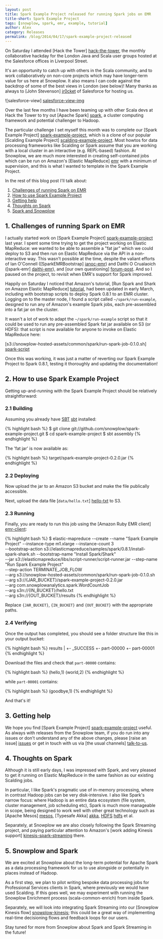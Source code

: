 ```yaml
---
layout: post
title: Spark Example Project released for running Spark jobs on EMR
title-short: Spark Example Project
tags: [snowplow, spark, emr, example, tutorial]
author: Alex
category: Releases
permalink: /blog/2014/04/17/spark-example-project-released
---
```


On Saturday I attended [Hack the Tower] [hack-the-tower], the monthly collaborative hackday for the London Java and Scala user groups hosted at the Salesforce offices in Liverpool Street.

It's an opportunity to catch up with others in the Scala community, and to work collaboratively on non-core projects which may have longer-term value for us here at Snowplow. It also means I can code against the backdrop of some of the best views in London (see below)! Many thanks as always to [John Stevenson] [jr0cket] of Salesforce for hosting us.

![salesforce-view] [salesforce-view-img]

Over the last few months I have been teaming up with other Scala devs at Hack the Tower to try out [Apache Spark] [spark], a cluster computing framework and potential challenger to Hadoop.

The particular challenge I set myself this month was to complete our [Spark Example Project] [spark-example-project], which is a clone of our popular [Scalding Example Project] [scalding-example-project]. Most howtos for data processing frameworks like Scalding or Spark assume that you are working with a local cluster in an interactive (e.g. REPL-based) fashion. At Snowplow, we are much more interested in creating self-contained jobs which can be run on Amazon's [Elastic MapReduce] [emr] with a minimum of supervision, and this is what I wanted to template in the Spark Example Project.

In the rest of this blog post I'll talk about:

1. [Challenges of running Spark on EMR](/blog/2014/04/17/spark-example-project-released/#challenges)
2. [How to use Spark Example Project](/blog/2014/04/17/spark-example-project-released/#usage)
3. [Getting help](/blog/2014/04/17/spark-example-project-released/#help)
4. [Thoughts on Spark](/blog/2014/04/17/spark-example-project-released/#thoughts)
5. [Spark and Snowplow](/blog/2014/04/17/spark-example-project-released/#snowplow-spark)

<!--more-->

<div class="html">
<h2><a name="challenges">1. Challenges of running Spark on EMR</a></h2>
</div>

I actually started work on [Spark Example Project] [spark-example-project] last year. I spent some time trying to get the project working on Elastic MapReduce: we wanted to be able to assemble a "fat jar" which we could deploy to S3 and then run on Elastic MapReduce via the API in a non-interactive way. This wasn't possible at the time, despite the valiant efforts of Ian O'Connell ([SparkEMRBootstrap] [ianoc-emr]) and Daithi O Crualaoich ([spark-emr] [daithi-emr]), and [our own questioning] [forum-post]. And so I paused on the project, to revisit when EMR's support for Spark improved.

Happily on Saturday I noticed that Amazon's tutorial, [Run Spark and Shark on Amazon Elastic MapReduce] [tutorial], had been updated in early March, including with bootstrap scripts to deploy Spark 0.8.1 to an EMR cluster. Logging on to the master node, I found a script called `~/spark/run-example`, designed to run any of Amazon's example Spark jobs, each pre-assembled into a fat jar on the cluster.

It wasn't a lot of work to adapt the `~/spark/run-example` script so that it could be used to run any pre-assembled Spark fat jar available on S3 (or HDFS): that script is now available for anyone to invoke on Elastic MapReduce here:

[s3://snowplow-hosted-assets/common/spark/run-spark-job-0.1.0.sh] [spark-script]

Once this was working, it was just a matter of reverting our Spark Example Project to Spark 0.8.1, testing it thoroughly and updating the documentation!

<div class="html">
<h2><a name="usage">2. How to use Spark Example Project</a></h2>
</div>

Getting up-and-running with the Spark Example Project should be relatively straightforward:

<div class="html">
<h3>2.1 Building</h3>
</div>

Assuming you already have [SBT] [sbt] installed:

{% highlight bash %}
$ git clone git://github.com/snowplow/spark-example-project.git
$ cd spark-example-project
$ sbt assembly
{% endhighlight %}

The 'fat jar' is now available as:

{% highlight bash %}
target/spark-example-project-0.2.0.jar
{% endhighlight %}

<div class="html">
<h3>2.2 Deploying</h3>
</div>

Now upload the jar to an Amazon S3 bucket and make the file publically accessible.

Next, upload the data file [`data/hello.txt`] [hello-txt] to S3.

<div class="html">
<h3>2.3 Running</h3>
</div>

Finally, you are ready to run this job using the [Amazon Ruby EMR client] [emr-client]:

{% highlight bash %}
$ elastic-mapreduce --create --name "Spark Example Project" --instance-type m1.xlarge --instance-count 3 \
  --bootstrap-action s3://elasticmapreduce/samples/spark/0.8.1/install-spark-shark.sh --bootstrap-name "Install Spark/Shark" \
  --jar s3://elasticmapreduce/libs/script-runner/script-runner.jar --step-name "Run Spark Example Project" \
  --step-action TERMINATE_JOB_FLOW \
  --arg s3://snowplow-hosted-assets/common/spark/run-spark-job-0.1.0.sh \
  --arg s3://{JAR_BUCKET}/spark-example-project-0.2.0.jar \
  --arg com.snowplowanalytics.spark.WordCountJob \
  --arg s3n://{IN_BUCKET}/hello.txt \
  --arg s3n://{OUT_BUCKET}/results
{% endhighlight %}

Replace `{JAR_BUCKET}`, `{IN_BUCKET}` and `{OUT_BUCKET}` with the appropriate paths.

<div class="html">
<h3>2.4 Verifying</h3>
</div>

Once the output has completed, you should see a folder structure like this in your output bucket:

{% highlight bash %}
results
|
+- _SUCCESS
+- part-00000
+- part-00001
{% endhighlight %}

Download the files and check that `part-00000` contains:

{% highlight bash %}
(hello,1)
(world,2)
{% endhighlight %}

while `part-00001` contains:

{% highlight bash %}
(goodbye,1)
{% endhighlight %}

And that's it!

<div class="html">
<h2><a name="help">3. Getting help</a></h2>
</div>

We hope you find [Spark Example Project] [spark-example-project] useful. As always with releases from the Snowplow team, if you do run into any issues or don't understand any of the above changes, please [raise an issue] [issues] or get in touch with us via [the usual channels] [talk-to-us].

<div class="html">
<h2><a name="thoughts">4. Thoughts on Spark</a></h2>
</div>

Although it is still early days, I was impressed with Spark, and very pleased to get it running on Elastic MapReduce in the same fashion as our existing Scalding jobs.

In particular, I like Spark's pragmatic use of in-memory processing, where in contrast Hadoop jobs can be very disk-intensive. I also like Spark's narrow focus: where Hadoop is an entire data ecosystem (file system, cluster management, job scheduling etc), Spark is much more manageable in scope, being designed to work well with other great technology such as [Apache Mesos] [mesos], [Typesafe Akka] [akka], [HDFS] [hdfs] et al.

Separately, at Snowplow we are also closely following the Spark Streaming project, and paying particular attention to Amazon's [work adding Kinesis support] [kinesis-spark-streaming] there.

<div class="html">
<h2><a name="snowplow-spark">5. Snowplow and Spark</a></h2>
</div>

We are excited at Snowplow about the long-term potential for Apache Spark as a data processing framework for us to use alongside or potentially in places instead of Hadoop.

As a first step, we plan to pilot writing bespoke data processing jobs for Professional Services clients in Spark, where previously we would have used Scalding. If this goes well, we may experiment with running the Snowplow Enrichment process (scala-common-enrich) from inside Spark.

Separately, we will look into integrating Spark Streaming into our [Snowplow Kinesis flow] [snowplow-kinesis]; this could be a great way of implementing real-time decisioning flows and feedback loops for our users.

Stay tuned for more from Snowplow about Spark and Spark Streaming in the future!

[hack-the-tower]: http://www.hackthetower.co.uk/
[hack-the-tower-apr]: http://www.meetup.com/london-scala/events/173280452/
[jr0cket]: https://github.com/jr0cket
[salesforce-view-img]: /assets/img/blog/2014/04/salesforce-heron-tower.jpg

[ianoc-emr]: https://github.com/ianoc/SparkEMRBootstrap
[daithi-emr]: https://github.com/daithiocrualaoich/spark-emr

[forum-post]: https://forums.aws.amazon.com/thread.jspa?messageID=458398
[tutorial]: http://aws.amazon.com/articles/4926593393724923
[kinesis-spark-streaming]: https://github.com/apache/spark/pull/223

[spark-example-project]: https://github.com/snowplow/spark-example-project
[scalding-example-project]: https://github.com/snowplow/scalding-example-project
[spark-script]: http://d2io1hx8u877l0.cloudfront.net/common/spark/run-spark-job-0.1.0.sh

[sbt]: http://www.scala-sbt.org/
[emr]: http://aws.amazon.com/elasticmapreduce/
[spark]: http://spark.apache.org/
[mesos]: http://mesos.apache.org/
[akka]: http://akka.io/
[hdfs]: http://hadoop.apache.org/docs/r1.2.1/hdfs_design.html

[snowplow-kinesis]: /blog/2014/02/04/snowplow-0.9.0-released-with-beta-kinesis-support/
[hello-txt]: https://github.com/snowplow/spark-example-project/raw/master/data/hello.txt
[emr-client]: http://aws.amazon.com/developertools/2264

[issues]: https://github.com/snowplow/spark-example-project/issues
[talk-to-us]: https://github.com/snowplow/snowplow/wiki/Talk-to-us
